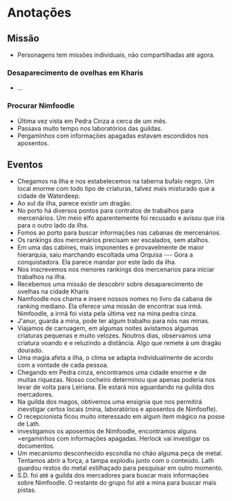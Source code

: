 
# Anotações

## Missão

* Personagens tem missões individuais, não compartilhadas até agora.

### Desaparecimento de ovelhas em Kharis
* ...

### Procurar Nimfoodle

* Última vez vista em Pedra Cinza a cerca de um mês.
* Passava muito tempo nos laboratórios das guildas.
* Pergaminhos com informações apagadas estavam escondidos nos aposentos.

## Eventos

* Chegamos na ilha e nos estabelecemos na taberna bufalo negro. Um local enorme com todo tipo de criaturas, talvez mais misturado que a cidade de Waterdeep.
* Ao sul da ilha, parece existir um dragão.
* No porto há diversos pontos para contratos de trabalhos para mercenários. Um meio elfo aparentemente foi recusado e avisou que iria para o outro lado da ilha.
* Fomos ao porto para buscar informações nas cabanas de mercenários.
* Os rankings dos mercenários precisam ser escalados, sem atalhos.
* Em uma das cabines, mais imponentes e provavelmente de maior hierarquia, saiu marchando escoltada uma Orquisa --- Gora a conquistadora. Ela parece mandar por este lado da ilha.
* Nos inscrevemos nos menores rankings dos mercenarios para iniciar trabalhos na ilha.
* Recebemos uma missão de descobrir sobre desaparecimento de ovelhas na cidade Kharis
* Namfoodle nos chama e insere nossos nomes no livro da cabana de ranking mediano. Ela oferece uma missão de encontrar sua irmã. Nimfoodle, a irmã foi vista pela última vez na mina pedra cinza.
* J'anur, guarda a mina, pode ter algum trabalho para nós nas minas.
* Viajamos de carruagem, em algumas noites avistamos algumas criaturas pequenas e muito velozes. Noutros dias, observamos uma criatura voando e e reluzindo a distância. Algo que remete à um dragão dourado.
* Uma magia afeta a ilha, o clima se adapta individualmente de acordo com a vontade de cada pessoa.
* Chegando em Pedra cinza, encontramos uma cidade enorme e de muitas riquezas. Nosso cocheiro determinou que apenas poderia nos levar de volta para Leiriana. Ele estará nos aguardando na guilda dos mercadores.
* Na guilda dos magos, obtivemos uma ensignia que nos permitirá inevstigar certos locais (mina, laboratórios e aposentos de Nimfoofle).
* O recepcionista ficou muito interessado em algum item mágico na posse de Lath.
* investigamos os aposentos de Nimfoodle, encontramos alguns =ergaminhos com informações apagadas. Herlock vai investigar os documentos.
* Um mecanismo desconhecido escondia no chão alguma peça de metal. Tentamos abrir a força, a tampa explodiu junto com o conteúdo. Lath guardou restos do metal estilhaçado para pesquisar em outro momento.
* S.D. foi até a guilda dos mercadores para buscar mais informações sobre Nimfoodle. O restante do grupo foi até a mina para buscar mais pistas.







